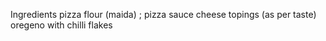 Ingredients pizza
flour (maida) ; 
pizza sauce
cheese
topings (as per taste)
oregeno with chilli flakes
